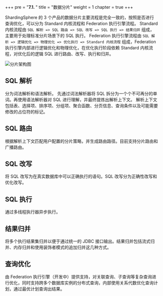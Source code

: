 +++
pre = "<b>7.1. </b>"
title = "数据分片"
weight = 1
chapter = true
+++

ShardingSphere 的 3 个产品的数据分片主要流程是完全一致的，按照是否进行查询优化，可以分为 Standard 内核流程和 Federation 执行引擎流程。 
Standard 内核流程由 `SQL 解析 => SQL 路由 => SQL 改写 => SQL 执行 => 结果归并` 组成，主要用于处理标准分片场景下的 SQL 执行。
Federation 执行引擎流程由 `SQL 解析 => 逻辑优化 => 物理优化 => 优化执行 => Standard 内核流程` 组成，Federation 执行引擎内部进行逻辑优化和物理优化，在优化执行阶段依赖 Standard 内核流程，对优化后的逻辑 SQL 进行路由、改写、执行和归并。

![分片架构图](https://shardingsphere.apache.org/document/current/img/sharding/sharding_architecture_cn.png)

## SQL 解析

分为词法解析和语法解析。
先通过词法解析器将 SQL 拆分为一个个不可再分的单词。再使用语法解析器对 SQL 进行理解，并最终提炼出解析上下文。
解析上下文包括表、选择项、排序项、分组项、聚合函数、分页信息、查询条件以及可能需要修改的占位符的标记。

## SQL 路由

根据解析上下文匹配用户配置的分片策略，并生成路由路径。目前支持分片路由和广播路由。

## SQL 改写

将 SQL 改写为在真实数据库中可以正确执行的语句。SQL 改写分为正确性改写和优化改写。

## SQL 执行

通过多线程执行器异步执行。

## 结果归并

将多个执行结果集归并以便于通过统一的 JDBC 接口输出。结果归并包括流式归并、内存归并和使用装饰者模式的追加归并这几种方式。

## 查询优化

由 Federation 执行引擎（开发中）提供支持，对关联查询、子查询等复杂查询进行优化，同时支持跨多个数据库实例的分布式查询，内部使用关系代数优化查询计划，通过最优计划查询出结果。

